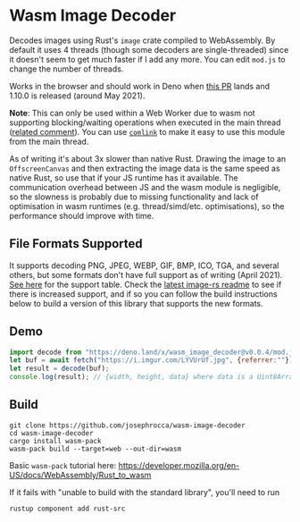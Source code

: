 # Wasm Image Decoder

Decodes images using Rust's `image` crate compiled to WebAssembly. By default it uses 4 threads (though some decoders are single-threaded) since it doesn't seem to get much faster if I add any more. You can edit `mod.js` to change the number of threads.

Works in the browser and should work in Deno when [this PR](https://github.com/denoland/deno/pull/10116) lands and 1.10.0 is released (around May 2021).

**Note**: This can only be used within a Web Worker due to wasm not supporting blocking/waiting operations when executed in the main thread ([related comment](https://github.com/GoogleChromeLabs/wasm-bindgen-rayon/pull/7#issuecomment-828569860)). You can use [`comlink`](https://github.com/GoogleChromeLabs/comlink) to make it easy to use this module from the main thread.

As of writing it's about 3x slower than native Rust. Drawing the image to an `OffscreenCanvas` and then extracting the image data is the same speed as native Rust, so use that if your JS runtime has it available. The communication overhead between JS and the wasm module is negligible, so the slowness is probably due to missing functionality and lack of optimisation in wasm runtimes (e.g. thread/simd/etc. optimisations), so the performance should improve with time.

## File Formats Supported

It supports decoding PNG, JPEG, WEBP, GIF, BMP, ICO, TGA, and several others, but some formats don't have full support as of writing (April 2021). [See here](https://github.com/image-rs/image/blob/2a79d33e663d27e402c76bfc6aa5ca78b1cc9895/README.md#supported-image-formats) for the support table. Check the [latest image-rs readme](https://github.com/image-rs/image) to see if there is increased support, and if so you can follow the build instructions below to build a version of this library that supports the new formats.

## Demo

```js
import decode from "https://deno.land/x/wasm_image_decoder@v0.0.4/mod.js";
let buf = await fetch("https://i.imgur.com/LYVUrUf.jpg", {referrer:""}).then(r => r.arrayBuffer()); // empty referrer header because imgur blocks requests from 127.0.0.1
let result = decode(buf); 
console.log(result); // {width, height, data} where data is a Uint8Array array of RGBA values like [R,G,B,A,R,G,B,A,R,G,B,A,...]
```

## Build
```
git clone https://github.com/josephrocca/wasm-image-decoder
cd wasm-image-decoder
cargo install wasm-pack
wasm-pack build --target=web --out-dir=wasm
```
Basic `wasm-pack` tutorial here: https://developer.mozilla.org/en-US/docs/WebAssembly/Rust_to_wasm

If it fails with "unable to build with the standard library", you'll need to run
```
rustup component add rust-src
```
